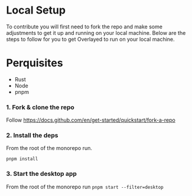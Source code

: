 # Local Setup

To contribute you will first need to fork the repo and make some adjustments to
get it up and running on your local machine. Below are the steps to follow for you to get Overlayed to run on your local machine.

# Perquisites 
- Rust
- Node
- pnpm 

### 1. Fork & clone the repo
Follow https://docs.github.com/en/get-started/quickstart/fork-a-repo

### 2. Install the deps
From the root of the monorepo run.
```
pnpm install
```

### 3. Start the desktop app
From the root of the monorepo run `pnpm start --filter=desktop`
